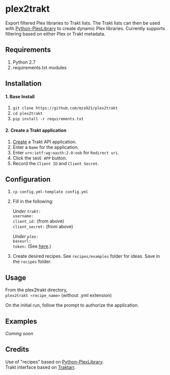 # plex2trakt
Export filtered Plex libraries to Trakt lists. The Trakt lists can then be used with [Python-PlexLibrary](https://github.com/adamgot/python-plexlibrary) to create dynamic Plex libraries. Currently supports filtering based on either Plex or Trakt metadata.

## Requirements
1. Python 2.7
2. requirements.txt modules

## Installation  
#### 1. Base Install
1.  `git clone https://github.com/mza921/plex2trakt`
2. `cd plex2trakt`
3. `pip install -r requirements.txt`
#### 2. Create a Trakt application
1. [Create](https://trakt.tv/oauth/applications/new) a Trakt API application.
2. Enter a `Name` for the application.
3. Enter `urn:ietf:wg:oauth:2.0:oob` for `Redirect uri`.
4. Click the `SAVE APP` button.
5. Record the `Client ID` and `Client Secret`.  
## Configuration
1. `cp config.yml-template config.yml`
2. Fill in the following:

    *Under `trakt:`*  
    `username:`  
    `client_id:` (from above)  
    `client_secret:` (from above)
    
    *Under `plex:`*  
    `baseurl:`  
    `token:` (See [here](https://support.plex.tv/articles/204059436-finding-an-authentication-token-x-plex-token/).)
3. Create desired recipes. See `recipes/examples` folder for ideas. Save in the `recipes` folder.
## Usage
From the plex2trakt directory,  
`plex2trakt <recipe_name>` (without .yml extension)  
  
On the initial run, follow the prompt to authorize the application.
## Examples
*Coming soon*
## Credits
Use of "recipes" based on [Python-PlexLibrary](https://github.com/adamgot/python-plexlibrary).  
Trakt interface based on [Traktarr](https://github.com/l3uddz/traktarr).
